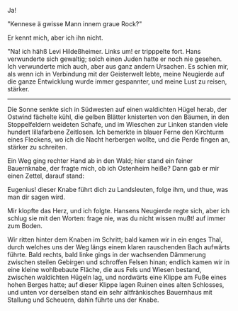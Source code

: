 <a name="56"></a>

Ja!

"Kennese ä gwisse Mann innem graue Rock?"

Er kennt mich, aber ich ihn nicht.

"Na! ich hähß Levi Hildeßheimer. Links um! er
tripppelte fort. Hans verwunderte sich gewaltig; solch einen 
Juden hatte er noch nie gesehen. Ich verwunderte mich
auch, aber aus ganz andern Ursachen. Es schien mir, als
wenn ich in Verbindung mit der Geisterwelt lebte, meine
Neugierde auf die ganze Entwicklung wurde immer gespannter, 
und meine Lust zu reisen, stärker.

---

Die Sonne senkte sich in Südwesten auf einen waldichten
Hügel herab, der Ostwind fächelte kühl, die gelben Blätter
knisterten von den Bäumen, in den Stoppelfeldern weideten
Schafe, und im Wieschen zur Linken standen viele hundert
lillafarbene Zeitlosen. Ich bemerkte in blauer Ferne den
Kirchturm eines Fleckens, wo ich die Nacht herbergen wollte,
und die Perde fingen an, stärker zu schreiten.

Ein Weg ging rechter Hand ab in den Wald; hier stand
ein feiner Bauernknabe, der fragte mich, ob ich Ostenheim
heiße? Dann gab er mir einen Zettel, darauf stand:

Eugenius! dieser Knabe führt dich zu Landsleuten,
folge ihm, und thue, was man dir sagen wird.

Mir klopfte das Herz, und ich folgte. Hansens Neugierde 
regte sich, aber ich schlug sie mit den Worten: frage
nie, was du nicht wissen mußt! auf immer zum Boden.

Wir ritten hinter dem Knaben im Schritt; bald kamen
wir in ein enges Thal, durch welches uns der Weg längs
einem klaren rauschenden Bach aufwärts führte. Bald rechts,
bald linke gings in der wachsenden Dämmerung zwischen
steilen Gebirgen und schroffen Felsen hinan; endlich kamen
wir in eine kleine wohlbebaute Fläche, die aus Fels und Wiesen 
bestand, zwischen waldichten Hügeln lag, und nordwärts
eine Klippe am Fuße eines hohen Berges hatte; auf dieser
Klippe lagen Ruinen eines alten Schlosses, und unten vor
derselben stand ein sehr altfränkisches Bauernhaus mit Stallung 
und Scheuern, dahin führte uns der Knabe.

